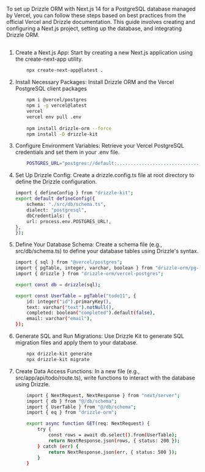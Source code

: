 To set up Drizzle ORM with Next.js 14 for a PostgreSQL database managed by Vercel, you can follow these steps based on best practices from the official Vercel and Drizzle documentation. This guide involves creating and configuring a Next.js project, setting up the database, and integrating Drizzle ORM.

##

1.  Create a Next.js App: Start by creating a new Next.js application using the create-next-app utility.

    ```bash
        npx create-next-app@latest .
    ```

2.  Install Necessary Packages: Install Drizzle ORM and the Vercel PostgreSQL client packages

    ```bash
        npm i @vercel/postgres
        npm i -g vercel@latest
        vercel
        vercel env pull .env
        
        npm install drizzle-orm --force
        npm install -D drizzle-kit
    ```

3.  Configure Environment Variables: Retrieve your Vercel PostgreSQL credentials and set them in your .env file.

    ```bash
        POSTGRES_URL="postgres://default:............................................sslmode=require"
    ```

4.  Set Up Drizzle Config: Create a drizzle.config.ts file at root directory to define the Drizzle configuration.

    ```bash
    import { defineConfig } from "drizzle-kit";
    export default defineConfig({
        schema: "./src/db/schema.ts",
        dialect: "postgresql",
        dbCredentials: {
        url: process.env.POSTGRES_URL!,
    },
    });
    ```

5.  Define Your Database Schema: Create a schema file (e.g., src/db/schema.ts) to define your database tables using Drizzle's syntax.

    ```bash
    import { sql } from "@vercel/postgres";
    import { pgTable, integer, varchar, boolean } from "drizzle-orm/pg-core";
    import { drizzle } from "drizzle-orm/vercel-postgres";

    export const db = drizzle(sql);

    export const UserTable = pgTable("todo11", {
        id: integer("id").primaryKey(),
        text: varchar("text").notNull(),
        completed: boolean("completed").default(false),
        email: varchar("email"),
    });
    ```

6.  Generate SQL and Run Migrations: Use Drizzle Kit to generate SQL migration files and apply them to your database.

    ```bash
        npx drizzle-kit generate
        npx drizzle-kit migrate
    ```

7.  Create Data Access Functions: In a new file (e.g., src/app/api/todo/route.ts), write functions to interact with the database using Drizzle.

    ```bash
        import { NextRequest, NextResponse } from "next/server";
        import { db } from "@/db/schema";
        import { UserTable } from "@/db/schema";
        import { eq } from "drizzle-orm";

        export async function GET(req: NextRequest) {
            try {
                const rows = await db.select().from(UserTable);
                return NextResponse.json(rows, { status: 200 });
            } catch (err) {
                return NextResponse.json(err, { status: 500 });
            }
        }
    ```
